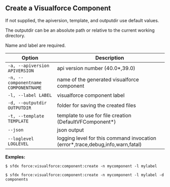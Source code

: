 ## Create a Visualforce Component

If not supplied, the apiversion, template, and outputdir use default values.

The outputdir can be an absolute path or relative to the current working directory.

Name and label are required.



Option | Description
--- | --- 
```-a, --apiversion APIVERSION``` | api version number (40.0*,39.0)
```-n, --componentname COMPONENTNAME``` | name of the generated visualforce component
```-l, --label LABEL``` | visualforce component label
```-d, --outputdir OUTPUTDIR``` | folder for saving the created files
```-t, --template TEMPLATE``` | template to use for file creation (DefaultVFComponent*)
```--json``` | json output
```--loglevel LOGLEVEL``` | logging level for this command invocation (error*,trace,debug,info,warn,fatal)


__Exmples:__ 

```
$ sfdx force:visualforce:component:create -n mycomponent -l mylabel

$ sfdx force:visualforce:component:create -n mycomponent -l mylabel -d components

```

